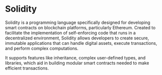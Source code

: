 # Solidity
Solidity is a programming language specifically designed for developing smart contracts on blockchain platforms, particularly Ethereum. Created to facilitate the implementation of self-enforcing code that runs in a decentralized environment, Solidity allows developers to create secure, immutable applications that can handle digital assets, execute transactions, and perform complex computations.

It supports features like inheritance, complex user-defined types, and libraries, which aid in building modular smart contracts needed to make efficient transactions.

